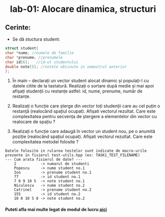 <h1 align="center">
 lab-01: Alocare dinamica, structuri
</h1>

**Cerinte:**
-

- Se dă stuctura student: 
```c
struct student{
char *nume; //numele de familie
char *prenume; //prenumele
char id[6];   //id-ul studentului
double note[5]; //notele obtinute in semestrul anterior
};
```


1. În main – declarați un vector student alocat dinamic și populați-l cu datele citite de la tastatură. Realizați o sortare după medie și mai apoi afișați studenții cu restanțe astfel: id, nume, prenume, număr de restanțe.

2. Realizați o funcție care șterge din vector toți studenții care au cel puțin o restanță (realocând spațiul ocupat).  Afișati vectorul rezultat. Care este complexitatea pentru secvența de ștergere a elementelor din vector cu realocare de spațiu ? 

3. Realizați o funcție care adaugă în vector un student nou, pe o anumită poziție (realocând spațiul ocupat).  Afișati vectorul rezultat. Care este complexitatea metodei folosite ?


``` 
Datele folosite in rularea testelor sunt indicate de macro-urile prezente in fisierul test-utils.hpp (ex: TASK1_TEST_FILENAME)
--- Cum arata fisierul de date? ---
    2           -> numarul de studenti
    Popescu     -> nume student no.1
    Ion         -> prenume student no.1
    77          -> id student no.1
    7 8 9 10 5  -> note student no.1
    Niculescu   -> nume student no.2
    Catrinel    -> prenume student no.2
    155         -> id student no.2
    10 8 10 5 8 -> note student no.2
```
#### Puteti afla mai multe legat de modul de lucru [aici](https://github.com/sda-ab/student-setup#indicatii-rezolvare-laborator)
